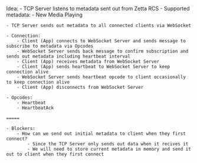 Idea:
    - TCP Server listens to metadata sent out from Zetta RCS
        - Supported metadata:
            - New Media Playing

    - TCP Server sends out metadata to all connected clients via WebSocket

    - Connection:
        - Client (App) connects to WebSocket Server and sends message to subscribe to metadata via Opcodes
        - WebSocket Server sends back message to confirm subscription and sends out metadata including heartbeat interval
        - Client (App) receives metadata from WebSocket Server
        - Client (App) sends heartbeat to WebSocket Server to keep connection alive
        - WebSocket Server sends heartbeat opcode to client occasionally to keep connection alive
        - Client (App) disconnects from WebSocket Server

    - Opcodes:
        - Heartbeat
        - HeartbeatAck

    =====

    - Blockers:
        - How can we send out initial metadata to client when they first connect?
            - Since the TCP Server only sends out data when it recives it
            - We will need to store current metadata in memory and send it out to client when they first connect